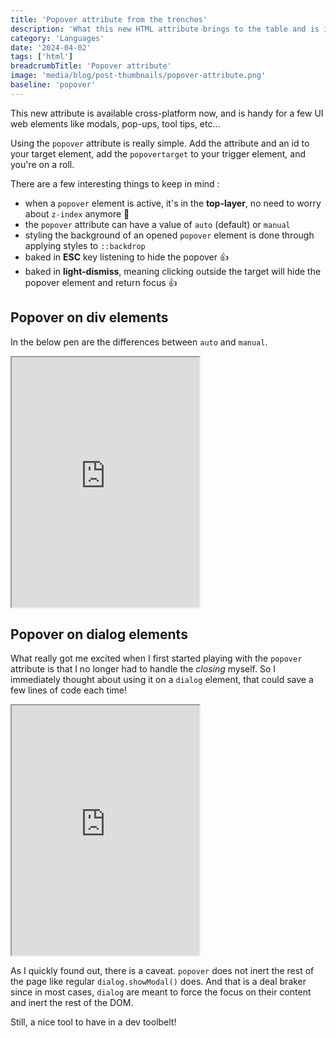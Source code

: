 ```yaml
---
title: 'Popover attribute from the trenches'
description: 'What this new HTML attribute brings to the table and is it usable on dialog elements ?'
category: 'Languages'
date: '2024-04-02'
tags: ['html']
breadcrumbTitle: 'Popover attribute'
image: 'media/blog/post-thumbnails/popover-attribute.png'
baseline: 'popover'
---
```


This new attribute is available cross-platform now, and is handy for a few UI web elements like modals, pop-ups, tool tips, etc...

Using the `popover` attribute is really simple. Add the attribute and an id to your target element, add the `popovertarget` to your trigger element, and you're on a roll.

There are a few interesting things to keep in mind : 

- when a `popover` element is active, it's in the **top-layer**, no need to worry about `z-index` anymore 💪
- the `popover` attribute can have a value of `auto` (default) or `manual`
- styling the background of an opened `popover` element is done through applying styles to `::backdrop` 
- baked in **ESC** key listening to hide the popover 👍
- baked in **light-dismiss**, meaning clicking outside the target will hide the popover element and return focus 👍

## Popover on div elements

In the below pen are the differences between `auto` and `manual`.

<iframe height="400" title="Popover on div" src="https://codepen.io/metasurfers/embed/mdZLbyd?default-tab=html%2Cresult" loading="lazy" allowtransparency="true" allowfullscreen="true">
  See the Pen <a href="https://codepen.io/metasurfers/pen/mdZLbyd">
  Popover attribute</a> by Michael Picard (<a href="https://codepen.io/metasurfers">@metasurfers</a>)
  on <a href="https://codepen.io">CodePen</a>.
</iframe>

## Popover on dialog elements

What really got me excited when I first started playing with the `popover` attribute is that I no longer had to handle the _closing_ myself. So I immediately thought about using it on a `dialog` element, that could save a few lines of code each time!

<iframe height="400" title="Popover on dialog" src="https://codepen.io/metasurfers/embed/JjQvWZL?default-tab=html%2Cresult"  loading="lazy" allowtransparency="true" allowfullscreen="true">
  See the Pen <a href="https://codepen.io/metasurfers/pen/JjQvWZL">
  Popover on div</a> by Michael Picard (<a href="https://codepen.io/metasurfers">@metasurfers</a>)
  on <a href="https://codepen.io">CodePen</a>.
</iframe>

As I quickly found out, there is a caveat. `popover` does not inert the rest of the page like regular `dialog.showModal()` does. And that is a deal braker since in most cases, `dialog` are meant to force the focus on their content and inert the rest of the DOM.

Still, a nice tool to have in a dev toolbelt! 

